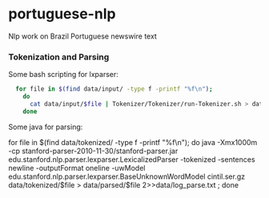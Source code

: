 # portuguese-nlp
Nlp work on Brazil Portuguese newswire text


### Tokenization and Parsing

Some bash scripting for lxparser:

```bash
  for file in $(find data/input/ -type f -printf "%f\n");
    do
      cat data/input/$file | Tokenizer/Tokenizer/run-Tokenizer.sh > data/tokenized/$file ;
    done
```

Some java for parsing:

  for file in $(find data/tokenized/ -type f -printf "%f\n");
      do
  	    java -Xmx1000m -cp stanford-parser-2010-11-30/stanford-parser.jar edu.stanford.nlp.parser.lexparser.LexicalizedParser -tokenized -sentences newline -outputFormat oneline -uwModel edu.stanford.nlp.parser.lexparser.BaseUnknownWordModel cintil.ser.gz data/tokenized/$file > data/parsed/$file 2>>data/log_parse.txt ;
      done
